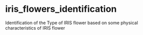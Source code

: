 # iris_flowers_identification
Identification of the Type of IRIS flower based on some physical characteristics of IRIS flower
